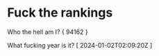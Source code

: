 # Fuck the rankings

Who the hell am I?
{ 94162 }

What fucking year is it?
[ 2024-01-02T02:09:20Z ]
